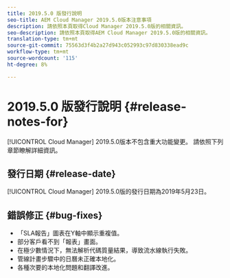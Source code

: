 ```yaml
---
title: 2019.5.0 版發行說明
seo-title: AEM Cloud Manager 2019.5.0版本注意事項
description: 請依照本頁取得Cloud Manager 2019.5.0版的相關資訊。
seo-description: 請依照本頁取得AEM Cloud Manager 2019.5.0版的相關資訊。
translation-type: tm+mt
source-git-commit: 75563d3f4b2a27d943c052993c97d830338ead9c
workflow-type: tm+mt
source-wordcount: '115'
ht-degree: 8%

---
```



# 2019.5.0 版發行說明 {#release-notes-for}

[!UICONTROL Cloud Manager] 2019.5.0版本不包含重大功能變更。 請依照下列章節瞭解詳細資訊。

## 發行日期 {#release-date}

[!UICONTROL Cloud Manager] 2019.5.0版的發行日期為2019年5月23日。


## 錯誤修正 {#bug-fixes}

* 「SLA報告」圖表在Y軸中顯示重複值。
* 部分客戶看不到「報表」畫面。
* 在極少數情況下，無法解析代碼質量結果，導致流水線執行失敗。
* 管線計畫步驟中的日曆未正確本地化。
* 各種次要的本地化問題和翻譯改進。